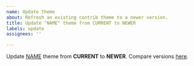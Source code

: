 ```yaml
---
name: Update theme
about: Refresh an existing contrib theme to a newer version.
title: Update "NAME" theme from CURRENT to NEWER
labels: update
assignees: ''

---
```


Update [NAME](https://www.drupal.org/project/KEY) theme from **CURRENT** to **NEWER**. Compare versions [here](https://git.drupalcode.org/project/KEY/-/compare/8.x-CURRENT...8.x-NEWER).
